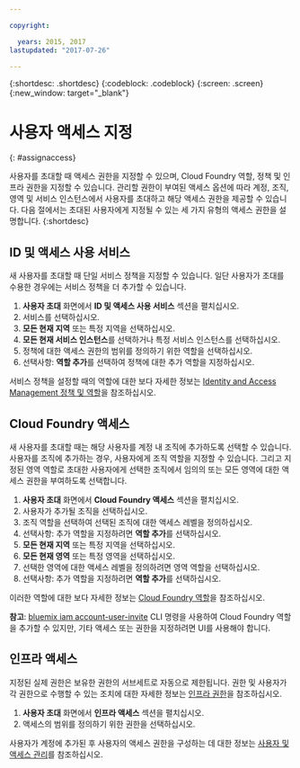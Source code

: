 ```yaml
---

copyright:

  years: 2015, 2017
lastupdated: "2017-07-26"

---
```


{:shortdesc: .shortdesc}
{:codeblock: .codeblock}
{:screen: .screen}
{:new_window: target="_blank"}

# 사용자 액세스 지정
{: #assignaccess}

사용자를 초대할 때 액세스 권한을 지정할 수 있으며, Cloud Foundry 역할, 정책 및 인프라 권한을 지정할 수 있습니다. 관리할 권한이 부여된 액세스 옵션에 따라 계정, 조직, 영역 및 서비스 인스턴스에서 사용자를 초대하고 해당 액세스 권한을 제공할 수 있습니다. 다음 절에서는 초대된 사용자에게 지정될 수 있는 세 가지 유형의 액세스 권한을 설명합니다.
{:shortdesc}

## ID 및 액세스 사용 서비스

새 사용자를 초대할 때 단일 서비스 정책을 지정할 수 있습니다. 일단 사용자가 초대를 수용한 경우에는 서비스 정책을 더 추가할 수 있습니다. 

1. **사용자 초대** 화면에서 **ID 및 액세스 사용 서비스** 섹션을 펼치십시오. 
2. 서비스를 선택하십시오. 
3. **모든 현재 지역** 또는 특정 지역을 선택하십시오. 
4. **모든 현재 서비스 인스턴스**를 선택하거나 특정 서비스 인스턴스를 선택하십시오. 
5. 정책에 대한 액세스 권한의 범위를 정의하기 위한 역할을 선택하십시오. 
6. 선택사항: **역할 추가**를 선택하여 정책에 대한 추가 역할을 지정하십시오. 

서비스 정책을 설정할 때의 역할에 대한 보다 자세한 정보는 [Identity and Access Management 정책 및 역할](/docs/iam/users_roles.html#iamusermanpol)을 참조하십시오. 

## Cloud Foundry 액세스

새 사용자를 초대할 때는 해당 사용자를 계정 내 조직에 추가하도록 선택할 수 있습니다. 사용자를 조직에 추가하는 경우, 사용자에게 조직 역할을 지정할 수 있습니다. 그리고 지정된 영역 역할로 초대한 사용자에게 선택한 조직에서 임의의 또는 모든 영역에 대한 액세스 권한을 부여하도록 선택합니다. 

1. **사용자 초대** 화면에서 **Cloud Foundry 액세스** 섹션을 펼치십시오. 
2. 사용자가 추가될 조직을 선택하십시오. 
3. 조직 역할을 선택하여 선택된 조직에 대한 액세스 레벨을 정의하십시오. 
4. 선택사항: 추가 역할을 지정하려면 **역할 추가**를 선택하십시오. 
5. **모든 현재 지역** 또는 특정 지역을 선택하십시오. 
6. **모든 현재 영역** 또는 특정 영역을 선택하십시오. 
7. 선택한 영역에 대한 액세스 레벨을 정의하려면 영역 역할을 선택하십시오. 
8. 선택사항: 추가 역할을 지정하려면 **역할 추가**를 선택하십시오. 

이러한 역할에 대한 보다 자세한 정보는 [Cloud Foundry 역할](/docs/iam/users_roles.html#cfroles)을 참조하십시오. 

**참고**: [bluemix iam account-user-invite](/docs/cli/reference/bluemix_cli/bx_cli.html#bluemix_iam_account_user_invite) CLI 명령을 사용하여 Cloud Foundry 역할을 추가할 수 있지만, 기타 액세스 또는 권한을 지정하려면 UI를 사용해야 합니다. 

## 인프라 액세스

지정된 실제 권한은 보유한 권한의 서브세트로 자동으로 제한됩니다. 권한 및 사용자가 각 권한으로 수행할 수 있는 조치에 대한 자세한 정보는 [인프라 권한](/docs/iam/users_roles.html#infrapermissions)을 참조하십시오. 

1. **사용자 초대** 화면에서 **인프라 액세스** 섹션을 펼치십시오. 
2. 액세스의 범위를 정의하기 위한 권한을 선택하십시오. 

사용자가 계정에 추가된 후 사용자의 액세스 권한을 구성하는 데 대한 정보는 [사용자 및 액세스 관리](/docs/iam/iamusermanage.html)를 참조하십시오. 
